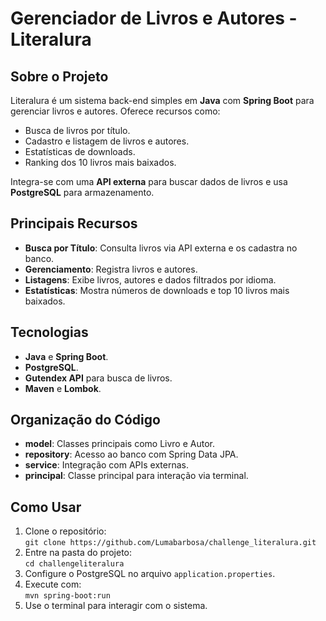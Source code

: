 # Gerenciador de Livros e Autores - Literalura

## Sobre o Projeto
Literalura é um sistema back-end simples em **Java** com **Spring Boot** para gerenciar livros e autores. Oferece recursos como:
- Busca de livros por título.
- Cadastro e listagem de livros e autores.
- Estatísticas de downloads.
- Ranking dos 10 livros mais baixados.

Integra-se com uma **API externa** para buscar dados de livros e usa **PostgreSQL** para armazenamento.

## Principais Recursos
- **Busca por Título**: Consulta livros via API externa e os cadastra no banco.
- **Gerenciamento**: Registra livros e autores.
- **Listagens**: Exibe livros, autores e dados filtrados por idioma.
- **Estatísticas**: Mostra números de downloads e top 10 livros mais baixados.

## Tecnologias
- **Java** e **Spring Boot**.
- **PostgreSQL**.
- **Gutendex API** para busca de livros.
- **Maven** e **Lombok**.

## Organização do Código
- **model**: Classes principais como Livro e Autor.
- **repository**: Acesso ao banco com Spring Data JPA.
- **service**: Integração com APIs externas.
- **principal**: Classe principal para interação via terminal.

## Como Usar
1. Clone o repositório:  
   `git clone https://github.com/Lumabarbosa/challenge_literalura.git`
2. Entre na pasta do projeto:  
   `cd challengeliteralura`
3. Configure o PostgreSQL no arquivo `application.properties`.
4. Execute com:  
   `mvn spring-boot:run`
5. Use o terminal para interagir com o sistema.
